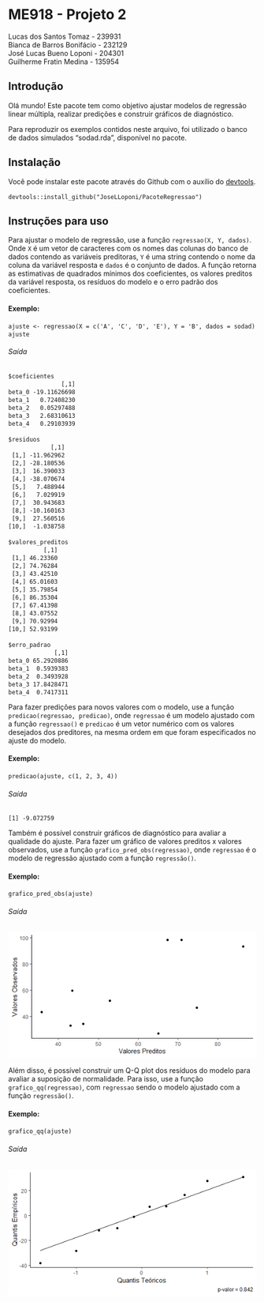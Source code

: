 # ME918 - Projeto 2

Lucas dos Santos Tomaz - 239931  
Bianca de Barros Bonifácio - 232129  
José Lucas Bueno Loponi - 204301  
Guilherme Fratin Medina - 135954

## Introdução

Olá mundo! Este pacote tem como objetivo ajustar modelos de regressão
linear múltipla, realizar predições e construir gráficos de diagnóstico.

Para reproduzir os exemplos contidos neste arquivo, foi utilizado o
banco de dados simulados “sodad.rda”, disponível no pacote.

## Instalação

Você pode instalar este pacote através do Github com o auxílio do
[devtools](https://github.com/hadley/devtools).

    devtools::install_github("JoseLLoponi/PacoteRegressao")

## Instruções para uso

Para ajustar o modelo de regressão, use a função
`regressao(X, Y, dados)`. Onde `X` é um vetor de caracteres com os nomes
das colunas do banco de dados contendo as variáveis preditoras, `Y` é
uma string contendo o nome da coluna da variável resposta e `dados` é o
conjunto de dados. A função retorna as estimativas de quadrados mínimos
dos coeficientes, os valores preditos da variável resposta, os resíduos
do modelo e o erro padrão dos coeficientes.

#### Exemplo:

    ajuste <- regressao(X = c('A', 'C', 'D', 'E'), Y = 'B', dados = sodad)
    ajuste

###### Saída

    $coeficientes
                   [,1]
    beta_0 -19.11626698
    beta_1   0.72408230
    beta_2   0.05297488
    beta_3   2.68310613
    beta_4   0.29103939

    $residuos
                [,1]
     [1,] -11.962962
     [2,] -28.180536
     [3,]  16.390033
     [4,] -38.070674
     [5,]   7.488944
     [6,]   7.029919
     [7,]  30.943683
     [8,] -10.160163
     [9,]  27.560516
    [10,]  -1.038758

    $valores_preditos
              [,1]
     [1,] 46.23360
     [2,] 74.76284
     [3,] 43.42510
     [4,] 65.01603
     [5,] 35.79854
     [6,] 86.35304
     [7,] 67.41398
     [8,] 43.07552
     [9,] 70.92994
    [10,] 52.93199

    $erro_padrao
                 [,1]
    beta_0 65.2920886
    beta_1  0.5939383
    beta_2  0.3493928
    beta_3 17.8428471
    beta_4  0.7417311

Para fazer predições para novos valores com o modelo, use a função
`predicao(regressao, predicao)`, onde `regressao` é um modelo ajustado
com a função `regressao()` e `predicao` é um vetor numérico com os
valores desejados dos preditores, na mesma ordem em que foram
especificados no ajuste do modelo.

#### Exemplo:

    predicao(ajuste, c(1, 2, 3, 4))

###### Saída

    [1] -9.072759

Também é possível construir gráficos de diagnóstico para avaliar a
qualidade do ajuste. Para fazer um gráfico de valores preditos x valores
observados, use a função `grafico_pred_obs(regressao)`, onde `regressao`
é o modelo de regressão ajustado com a função `regressão()`.

#### Exemplo:

    grafico_pred_obs(ajuste)

###### Saída

![](Grafico_Exemplo_1.png)

Além disso, é possível construir um Q-Q plot dos resíduos do modelo para
avaliar a suposição de normalidade. Para isso, use a função
`grafico_qq(regressao)`, com `regressao` sendo o modelo ajustado com a
função `regressão()`.

#### Exemplo:

    grafico_qq(ajuste)

###### Saída

![](Grafico_Exemplo_2.png)
